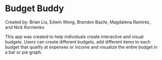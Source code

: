 # Budget Buddy

Created by: Brian Liu, Edwin Wong, Brandon Bazile, Magdalena Ramirez, and Nick Kornienko
 
This app was created to help individuals create interactive and visual budgets. Users can create different budgets, add different items to each budget that qualify at expenses or income and visualize the entire budget in a bar or pie graph. 
